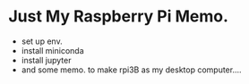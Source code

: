 # Just My Raspberry Pi Memo.
- set up env.
- install miniconda
- install jupyter
- and some memo. to make rpi3B as my desktop computer....

